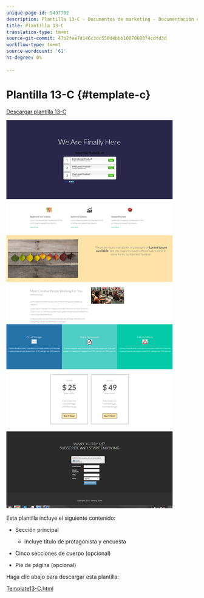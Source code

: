```yaml
---
unique-page-id: 9437792
description: Plantilla 13-C - Documentos de marketing - Documentación del producto
title: Plantilla 13-C
translation-type: tm+mt
source-git-commit: 47b2fee7d146c3dc558d4bbb10070683f4cdfd3d
workflow-type: tm+mt
source-wordcount: '61'
ht-degree: 0%

---
```



# Plantilla 13-C {#template-c}

[Descargar plantilla 13-C](http://docs.marketo.com/download/attachments/9437792/template-13c.html?version=1&amp;modificationdate=1438980021000&amp;api=v2)

![](assets/image2015-8-11-11-3a45-3a44.png)

Esta plantilla incluye el siguiente contenido:

* Sección principal

   * incluye título de protagonista y encuesta

* Cinco secciones de cuerpo (opcional)
* Pie de página (opcional)

Haga clic abajo para descargar esta plantilla:

[Template13-C.html](http://docs.marketo.com/download/attachments/9437792/template-13c.html?version=1&amp;modificationdate=1438980021000&amp;api=v2)
